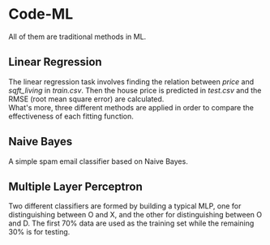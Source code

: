 # Code-ML
All of them are traditional methods in ML.

## Linear Regression
The linear regression task involves finding the relation between *price* and *sqft_living* in *train.csv*. Then the house price is predicted in *test.csv* and the RMSE (root mean square error) are calculated.<br> 
What's more, three different methods are applied in order to compare the effectiveness of each fitting function.

## Naive Bayes
A simple spam email classifier based on Naive Bayes.

## Multiple Layer Perceptron
Two different classifiers are formed by building a typical MLP, one for distinguishing between O and X, and the other for distinguishing between O and D. The first 70% data are used as the training set while the remaining 30% is for testing.
